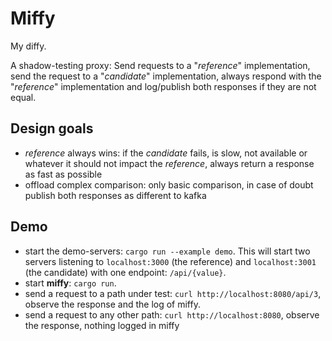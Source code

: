 # Miffy

My diffy.

A shadow-testing proxy: Send requests to a "*reference*" implementation, send the request to a "*candidate*"
implementation, always respond with the "*reference*" implementation and log/publish both responses if they are not
equal.

## Design goals

- *reference* always wins: if the *candidate* fails, is slow, not available or whatever it should not impact the
  *reference*, always return a response as fast as possible
- offload complex comparison: only basic comparison, in case of doubt publish both responses as different to kafka

## Demo

* start the demo-servers: `cargo run --example demo`. This will start two servers listening to `localhost:3000` (the
  reference) and `localhost:3001` (the candidate) with one endpoint: `/api/{value}`.
* start **miffy**: `cargo run`.
* send a request to a path under test: `curl http://localhost:8080/api/3`, observe the response and the log of miffy.
* send a request to any other path: `curl http://localhost:8080`, observe the response, nothing logged in miffy